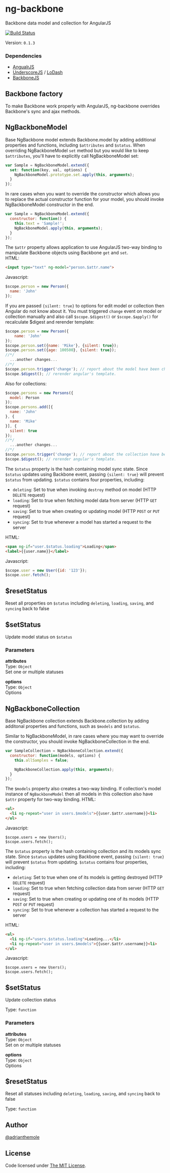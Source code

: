 
ng-backbone
===
  Backbone data model and collection for AngularJS  

  [![Build Status](http://img.shields.io/travis/antixrist/ng-backbone-proxy.svg?style=flat)](https://travis-ci.org/antixrist/ng-backbone-proxy)  

Version: `0.1.3`  

### Dependencies
  - [AngualrJS](https://angularjs.org)  
  - [UnderscoreJS](http://underscorejs.org) / [LoDash](http://lodash.com)  
  - [BackboneJS](http://backbonejs.org)  


Backbone factory
---

  To make Backbone work properly with AngularJS, ng-backbone overrides Backbone's sync and ajax methods.  


NgBackboneModel
---

  Base NgBackbone model extends Backbone.model by adding additional properties and functions, including `$attributes` and `$status`. When overriding NgBackboneModel `set` method but you would like to keep `$attributes`, you'll have to explicitly call NgBackboneModel set:  
  ```javascript  
  var Sample = NgBackboneModel.extend({  
    set: function(key, val, options) {  
      NgBackboneModel.prototype.set.apply(this, arguments);  
    }  
  });  
  ```  

  In rare cases when you want to override the constructor which allows you to replace the actual constructor function for your model, you should invoke NgBackboneModel constructor in the end.  
  ```javascript  
  var Sample = NgBackboneModel.extend({  
    constructor: function() {  
      this.text = 'Sample!';  
      NgBackboneModel.apply(this, arguments);  
    }  
  });  
  ```  

  The `$attr` property allows application to use AngularJS two-way binding to manipulate Backbone objects using Backbone `get` and `set`.  
  HTML:  
  ```html  
  <input type="text" ng-model="person.$attr.name">  
  ```  

  Javascript:  
  ```javascript  
  $scope.person = new Person({  
    name: 'John'  
  });  
  ```  

  If you are passed `{silent: true}` to options for edit model or collection then Angular do not know about it.
  You must triggered `change` event on model or collection manually and also call `$scope.$digest()` or `$scope.$apply()` for recalculate $digest and rerender template:
  ```javascript
  $scope.person = new Person({  
      name: 'John'  
  });
  $scope.person.set({name: 'Mike'}, {silent: true});
  $scope.person.set({age: 100500}, {silent: true});
  //*/
    ...another changes...
  //*/
  $scope.person.trigger('change'); // report about the model have been changes
  $scope.$digest(); // rerender angular's template.
  ```
  
  Also for collections:
  ```javascript
  $scope.persons = new Persons({
    model: Person  
  });
  $scope.persons.add([{  
    name: 'John'  
  }, {  
    name: 'Mike'  
  }], {
    silent: true
  });
  //*/
    ...another changes...
  //*/
  $scope.person.trigger('change'); // report about the collection have been changes
  $scope.$digest(); // rerender angular's template.
  ```

  The `$status` property is the hash containing model sync state. Since `$status` updates using Backbone event, passing `{silent: true}` will prevent `$status` from updating. `$status` contains four properties, including:  
  - `deleting`: Set to true when invoking `destroy` method on model (HTTP `DELETE` request)  
  - `loading`:  Set to true when fetching model data from server (HTTP `GET` request)  
  - `saving`:   Set to true when creating or updating model (HTTP `POST` or `PUT` request)  
  - `syncing`:  Set to true whenever a model has started a request to the server  

  HTML:  
  ```html  
  <span ng-if="user.$status.loading">Loading</span>  
  <label>{{user.name}}</label>  
  ```  

  Javascript:  
  ```javascript  
  $scope.user = new User({id: '123'});  
  $scope.user.fetch();  
  ```  


$resetStatus
---

  Reset all properties on `$status` including `deleting`, `loading`, `saving`, and `syncing` back to false  


$setStatus
---

  Update model status on `$status`  


### Parameters
**attributes**  
Type: `Object`  
Set one or multiple statuses  

**options**  
Type: `Object`  
Options  



NgBackboneCollection
---

  Base NgBackbone collection extends Backbone.collection by adding additonal properties and functions, such as `$models` and `$status`.  

  Similar to NgBackboneModel, in rare cases where you may want to override the constructor, you should invoke NgBackboneCollection in the end.  
  ```javascript  
  var SampleCollection = NgBackboneCollection.extend({  
    constructor: function(models, options) {  
      this.allSamples = false;  

      NgBackboneCollection.apply(this, arguments);  
    }  
  });  
  ```  

  The `$models` property also creates a two-way binding.
  If collection's model instance of `NgBackboneModel` then all models in this collection also have `$attr` property for two-way binding.
  HTML:  
  ```html  
  <ul>
    <li ng-repeat="user in users.$models">{{user.$attr.username}}<li>  
  </ul>  
  ```  

  Javascript:  
  ```  
  $scope.users = new Users();  
  $scope.users.fetch();  
  ```  

  The `$status` property is the hash containing collection and its models sync state. Since `$status` updates using Backbone event, passing `{silent: true}` will prevent `$status` from updating. `$status` contains four properties, including:  
  - `deleting`: Set to true when one of its models is getting destroyed (HTTP `DELETE` request)  
  - `loading`:  Set to true when fetching collection data from server (HTTP `GET` request)  
  - `saving`:   Set to true when creating or updating one of its models (HTTP `POST` or `PUT` request)  
  - `syncing`:  Set to true whenever a collection has started a request to the server  

  HTML:  
  ```html  
  <ul>  
    <li ng-if="users.$status.loading">Loading...</li>  
    <li ng-repeat="user in users.$models">{{user.$attr.username}}<li>  
  </ul>  
  ```  

  Javascript:  
  ```  
  $scope.users = new Users();  
  $scope.users.fetch();  
  ```  



$setStatus
---

  Update collection status  


Type: `function`  

### Parameters
**attributes**  
Type: `Object`  
Set on or multiple statuses  

**options**  
Type: `Object`  
Options  



$resetStatus
---

  Reset all statuses including `deleting`, `loading`, `saving`, and `syncing` back to false  

Type: `function`  

## Author
[@adrianthemole](http://twitter.com/adrianthemole)

## License
Code licensed under [The MIT License](https://github.com/adrianlee44/ng-backbone/blob/master/LICENSE.md).
